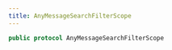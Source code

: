 ```yaml
---
title: AnyMessageSearchFilterScope
---
```


``` swift
public protocol AnyMessageSearchFilterScope 
```
